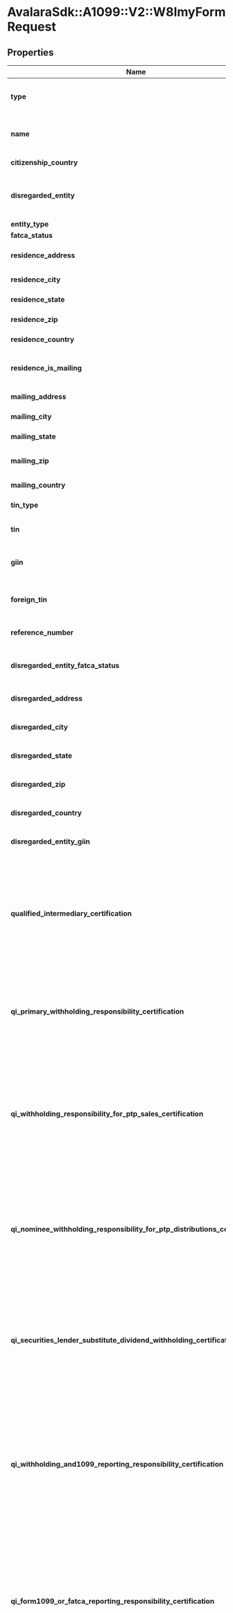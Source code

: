 # AvalaraSdk::A1099::V2::W8ImyFormRequest

## Properties

| Name | Type | Description | Notes |
| ---- | ---- | ----------- | ----- |
| **type** | **String** | The form type (always \&quot;w8imy\&quot; for this model). | [optional][readonly] |
| **name** | **String** | The name of the individual or entity associated with the form. | [optional] |
| **citizenship_country** | **String** | The country of citizenship. | [optional] |
| **disregarded_entity** | **String** | The name of the disregarded entity receiving the payment (if applicable). | [optional] |
| **entity_type** | **String** | The entity type. | [optional] |
| **fatca_status** | **String** | The FATCA status. | [optional] |
| **residence_address** | **String** | The residential address of the individual or entity. | [optional] |
| **residence_city** | **String** | The city of residence. | [optional] |
| **residence_state** | **String** | The state of residence. | [optional] |
| **residence_zip** | **String** | The ZIP code of the residence. | [optional] |
| **residence_country** | **String** | The country of residence. | [optional] |
| **residence_is_mailing** | **Boolean** | Indicates whether the residence address is also the mailing address. | [optional] |
| **mailing_address** | **String** | The mailing address. | [optional] |
| **mailing_city** | **String** | The city of the mailing address. | [optional] |
| **mailing_state** | **String** | The state of the mailing address. | [optional] |
| **mailing_zip** | **String** | The ZIP code of the mailing address. | [optional] |
| **mailing_country** | **String** | The country of the mailing address. | [optional] |
| **tin_type** | **String** | The type of TIN provided. | [optional] |
| **tin** | **String** | The taxpayer identification number (TIN). | [optional] |
| **giin** | **String** | The global intermediary identification number (GIIN). | [optional] |
| **foreign_tin** | **String** | The foreign taxpayer identification number (TIN). | [optional] |
| **reference_number** | **String** | A reference number for the form. | [optional] |
| **disregarded_entity_fatca_status** | **String** | The FATCA status of disregarded entity or branch receiving payment. | [optional] |
| **disregarded_address** | **String** | The address for disregarded entities. | [optional] |
| **disregarded_city** | **String** | The city for disregarded entities. | [optional] |
| **disregarded_state** | **String** | The state for disregarded entities. | [optional] |
| **disregarded_zip** | **String** | The ZIP code for disregarded entities. | [optional] |
| **disregarded_country** | **String** | The country for disregarded entities. | [optional] |
| **disregarded_entity_giin** | **String** | The GIIN for disregarded entities. | [optional] |
| **qualified_intermediary_certification** | **Boolean** | Certifies that the entity is a Qualified Intermediary (QI) acting in accordance with its QI Agreement,  providing required withholding statements and documentation for relevant tax withholding purposes. | [optional] |
| **qi_primary_withholding_responsibility_certification** | **Boolean** | Certifies that the Qualified Intermediary assumes primary withholding responsibility  under chapters 3 and 4 for the specified accounts. | [optional] |
| **qi_withholding_responsibility_for_ptp_sales_certification** | **Boolean** | Certifies that the Qualified Intermediary assumes primary withholding and reporting responsibility under section 1446(f)  for amounts realized from sales of interests in publicly traded partnerships. | [optional] |
| **qi_nominee_withholding_responsibility_for_ptp_distributions_certification** | **Boolean** | Certifies that the Qualified Intermediary assumes primary withholding responsibility as a nominee  under Regulations section 1.1446-4(b)(3) for publicly traded partnership distributions. | [optional] |
| **qi_securities_lender_substitute_dividend_withholding_certification** | **Boolean** | Certifies that the Qualified Intermediary is acting as a qualified securities lender and assumes primary withholding  and reporting responsibilities for U.S. source substitute dividend payments. | [optional] |
| **qi_withholding_and1099_reporting_responsibility_certification** | **Boolean** | Certifies that the Qualified Intermediary assumes primary withholding under chapters 3 and 4, and primary Form 1099 reporting  and backup withholding responsibility for U.S. source interest and substitute interest payments. | [optional] |
| **qi_form1099_or_fatca_reporting_responsibility_certification** | **Boolean** | Certifies that the Qualified Intermediary assumes Form 1099 reporting and backup withholding responsibility,  or FATCA reporting responsibility as a participating or registered deemed-compliant FFI,  for accounts held by specified U.S. persons. | [optional] |
| **qi_opt_out_of_form1099_reporting_certification** | **Boolean** | Certifies that the Qualified Intermediary does not assume primary Form 1099 reporting  and backup withholding responsibility for the accounts associated with this form. | [optional] |
| **qi_withholding_rate_pool_certification** | **Boolean** | Certifies that the Qualified Intermediary meets the requirements for allocating payments  to a chapter 4 withholding rate pool of U.S. payees under Regulations section 1.6049-4(c)(4)(iii). | [optional] |
| **qi_intermediary_or_flow_through_entity_documentation_certification** | **Boolean** | Certifies that the Qualified Intermediary has obtained or will obtain documentation confirming the status of any intermediary  or flow-through entity as a participating FFI, registered deemed-compliant FFI,  or QI for U.S. payees in a chapter 4 withholding rate pool. | [optional] |
| **qualified_derivatives_dealer_certification** | **Boolean** | Certifies that the Qualified Derivatives Dealer (QDD) is approved by the IRS and assumes primary withholding  and reporting responsibilities for payments related to potential section 871(m) transactions. | [optional] |
| **qdd_corporation** | **Boolean** | Indicates QDD classification is Corporation. | [optional] |
| **qdd_partnership** | **Boolean** | Indicates QDD classification is Partnership. | [optional] |
| **qdd_disregarded_entity** | **Boolean** | Indicates QDD classification is Disregarded Entity. | [optional] |
| **nonqualified_intermediary_certification** | **Boolean** | Certifies that the entity is not acting as a Qualified Intermediary  and is not acting for its own account for the accounts covered by this form. | [optional] |
| **nqi_withholding_statement_transmission_certification** | **Boolean** | Certifies that the nonqualified intermediary is submitting this form to transmit withholding certificates  and/or other required documentation along with a withholding statement. | [optional] |
| **nqi_withholding_rate_pool_compliance_certification** | **Boolean** | Certifies that the nonqualified intermediary meets the requirements of Regulations section 1.6049-4(c)(4)(iii)  for U.S. payees included in a withholding rate pool, excluding publicly traded partnership distributions. | [optional] |
| **nqi_qualified_securities_lender_certification** | **Boolean** | Certifies that the nonqualified intermediary is acting as a qualified securities lender (not as a QI)  and assumes primary withholding and reporting responsibilities for U.S. source substitute dividend payments. | [optional] |
| **nqi_alternative_withholding_statement_verification_certification** | **Boolean** | Certifies that the nonqualified intermediary has verified, or will verify,  all information on alternative withholding statements for consistency with account data to determine the correct withholding rate,  as required under sections 1441 or 1471. | [optional] |
| **territory_financial_institution_certification** | **Boolean** | Certifies that the entity is a financial institution (other than an investment entity) that is incorporated  or organized under the laws of a possession of the United States. | [optional] |
| **tfi_treated_as_us_person_certification** | **Boolean** | Certifies that the territory financial institution agrees to be treated as a U.S. person  for chapters 3 and 4 purposes concerning reportable amounts and withholdable payments. | [optional] |
| **tfi_withholding_statement_transmission_certification** | **Boolean** | Certifies that the territory financial institution is transmitting withholding certificates or other required documentation  and has provided or will provide a withholding statement for reportable or withholdable payments. | [optional] |
| **tfi_treated_as_us_person_for_ptp_sales_certification** | **Boolean** | Certifies that the territory financial institution agrees to be treated as a U.S. person  under Regulations section 1.1446(f)-4(a)(2)(i)(B) for amounts realized from sales of publicly traded partnership interests. | [optional] |
| **tfi_nominee_us_person_for_ptp_distributions_certification** | **Boolean** | Certifies that the territory financial institution agrees to be treated as a U.S. person  and as a nominee for purposes of publicly traded partnership distributions under the applicable regulations. | [optional] |
| **tfi_not_nominee_for_ptp_distributions_certification** | **Boolean** | Certifies that the territory financial institution is not acting as a nominee for publicly traded partnership distributions  and is providing withholding statements for those distributions. | [optional] |
| **us_branch_non_effectively_connected_income_certification** | **Boolean** | Certifies that the U.S. branch is receiving reportable or withholdable payments  that are not effectively connected income, PTP distributions, or proceeds from PTP sales. | [optional] |
| **us_branch_agreement_to_be_treated_as_us_person_certification** | **Boolean** | Certifies that the U.S. branch of a foreign bank or insurance company agrees to be treated as a U.S. person  for reportable amounts or withholdable payments under the applicable regulations. | [optional] |
| **us_branch_withholding_statement_and_compliance_certification** | **Boolean** | Certifies that the U.S. branch is transmitting required documentation  and withholding statements for reportable or withholdable payments and is applying the appropriate FATCA regulations. | [optional] |
| **us_branch_acting_as_us_person_for_ptp_sales_certification** | **Boolean** | Certifies that the U.S. branch is acting as a U.S. person  for purposes of amounts realized from sales of publicly traded partnership interests under the applicable regulations. | [optional] |
| **us_branch_nominee_for_ptp_distributions_certification** | **Boolean** | Certifies that the U.S. branch is treated as a U.S. person  and as a nominee for publicly traded partnership distributions under the applicable regulations. | [optional] |
| **us_branch_not_nominee_for_ptp_distributions_certification** | **Boolean** | Certifies that the U.S. branch is not acting as a nominee for publicly traded partnership distributions  and is providing the required withholding statements. | [optional] |
| **withholding_foreign_partnership_or_trust_certification** | **Boolean** | Certifies that the entity is a withholding foreign partnership (WP) or a withholding foreign trust (WT)  that is compliant with the terms of its WP or WT agreement. | [optional] |
| **nonwithholding_foreign_entity_withholding_statement_certification** | **Boolean** | Certifies that the entity is a nonwithholding foreign partnership or trust,  providing the form for non-effectively connected payments and transmitting required withholding documentation for chapters 3 and 4. | [optional] |
| **foreign_entity_partner_in_lower_tier_partnership_certification** | **Boolean** | Certifies that the entity is a foreign partnership or grantor trust acting as a partner in a lower-tier partnership  and is submitting the form for purposes of section 1446(a). | [optional] |
| **foreign_partnership_amount_realized_section1446_f_certification** | **Boolean** | Certifies that the entity is a foreign partnership receiving an amount realized  from the transfer of a partnership interest for purposes of section 1446(f). | [optional] |
| **foreign_partnership_modified_amount_realized_certification** | **Boolean** | Certifies that the foreign partnership is providing a withholding statement for a modified amount realized  from the transfer of a partnership interest, when applicable. | [optional] |
| **foreign_grantor_trust_amount_realized_allocation_certification** | **Boolean** | Certifies that the foreign grantor trust is submitting the form on behalf of each grantor or owner  and providing a withholding statement to allocate the amount realized in accordance with the regulations. | [optional] |
| **alternative_withholding_statement_reliance_certification** | **Boolean** | Certifies that the entity may rely on the information in all associated withholding certificates  under the applicable standards of knowledge in sections 1441 or 1471 when providing an alternative withholding statement. | [optional] |
| **np_ffi_with_exempt_beneficial_owners_certification** | **Boolean** | Certifies that the nonparticipating FFI is transmitting withholding documentation  and providing a statement allocating payment portions to exempt beneficial owners. | [optional] |
| **ffi_sponsoring_entity** | **String** | The name of the entity that sponsors the foreign financial institution (FFI). | [optional] |
| **investment_entity_certification** | **Boolean** | Certifies that the entity is an investment entity, not a QI, WP, or WT, and has an agreement with a sponsoring entity. | [optional] |
| **controlled_foreign_corporation_certification** | **Boolean** | Certifies that the entity is a controlled foreign corporation sponsored by a U.S. financial institution, not a QI, WP, or WT,  and shares a common electronic account system for full transparency. | [optional] |
| **owner_documented_ffi_certification** | **Boolean** | Certifies that the FFI meets all requirements to qualify as an owner-documented FFI, including restrictions on activities,  ownership, and account relationships. | [optional] |
| **owner_documented_ffi_reporting_statement_certification** | **Boolean** | Certifies that the FFI will provide a complete owner reporting statement  and required documentation for each relevant owner or debt holder. | [optional] |
| **owner_documented_ffi_auditor_letter_certification** | **Boolean** | Certifies that the FFI has provided or will provide an auditor’s letter and required owner documentation,  including a reporting statement and Form W-9s, to meet owner-documented FFI requirements under the regulations. | [optional] |
| **compliant_nonregistering_local_bank_certification** | **Boolean** | Certifies that the FFI operates solely as a limited bank or credit union within its country, meets asset thresholds,  and has no foreign operations or affiliations outside its country of organization. | [optional] |
| **compliant_ffi_low_value_accounts_certification** | **Boolean** | Certifies that the FFI is not primarily engaged in investment activities, maintains only low-value accounts,  and has limited total assets within its group. | [optional] |
| **sponsored_closely_held_entity_sponsoring_entity** | **String** | The name of sponsoring entity for a certified deemed-compliant, closely held investment vehicle. | [optional] |
| **sponsored_closely_held_investment_vehicle_certification** | **Boolean** | Certifies that the entity is a sponsored investment entity with 20 or fewer individual owners,  and that all compliance obligations are fulfilled by the sponsoring entity. | [optional] |
| **compliant_limited_life_debt_entity_certification** | **Boolean** | Certifies that the entity qualifies as a limited life debt investment entity based on its formation date, issuance terms,  and compliance with regulatory requirements. | [optional] |
| **investment_entity_no_financial_accounts_certification** | **Boolean** | Certifies that the entity is a financial institution solely because it is an investment entity under regulations  and the entity does not maintain financial accounts. | [optional] |
| **restricted_distributor_certification** | **Boolean** | Certifies that the entity qualifies as a restricted distributor based on its operations, customer base, regulatory compliance,  and financial and geographic limitations. | [optional] |
| **restricted_distributor_agreement_certification** | **Boolean** | Certifies that the entity is, and has been, bound by distribution agreements prohibiting sales of fund interests to  specified U.S. persons and certain non-U.S. entities. | [optional] |
| **restricted_distributor_preexisting_sales_compliance_certification** | **Boolean** | Certifies that the entity complies with distribution restrictions for U.S.-linked investors  and has addressed any preexisting sales in accordance with FATCA regulations. | [optional] |
| **foreign_central_bank_of_issue_certification** | **Boolean** | Certifies that the entity is treated as the beneficial owner of the payment solely  for purposes of chapter 4 under Regulations section 1.1471-6(d)(4). | [optional] |
| **nonreporting_iga_ffi_certification** | **Boolean** | Certifies that the entity meets the requirements to be considered a nonreporting financial institution to an applicable IGA. | [optional] |
| **iga_country** | **String** | The country for the applicable IGA with the United States. | [optional] |
| **iga_model** | **String** | The applicable IGA model. | [optional] |
| **iga_legal_status_treatment** | **String** | Specifies how the applicable IGA is treated under the IGA provisions or Treasury regulations. | [optional] |
| **iga_ffi_trustee_or_sponsor** | **String** | The trustee or sponsor name for the nonreporting IGA FFI. | [optional] |
| **iga_ffi_trustee_is_foreign** | **Boolean** | Indicates whether the trustee for the nonreporting IGA FFI is foreign. | [optional] |
| **treaty_qualified_pension_fund_certification** | **Boolean** | Certifies that the entity is a pension or retirement fund established in a treaty country  and is entitled to treaty benefits on U.S. source income. | [optional] |
| **qualified_retirement_fund_certification** | **Boolean** | Certifies that the entity is a government-regulated retirement fund meeting specific requirements for contributions, tax exemption,  beneficiary limits, and distribution restrictions. | [optional] |
| **narrow_participation_retirement_fund_certification** | **Boolean** | Certifies that the entity is a government-regulated retirement fund with fewer than 50 participants, limited foreign ownership,  and employer sponsorship that is not from investment entities or passive NFFEs. | [optional] |
| **section401_a_equivalent_pension_plan_certification** | **Boolean** | Certifies that the entity is formed under a pension plan meeting section 401(a) requirements, except for being U.S.-trust funded. | [optional] |
| **investment_entity_for_retirement_funds_certification** | **Boolean** | Certifies that the entity is established solely to earn income for the benefit of qualifying retirement funds  or accounts under applicable FATCA regulations or IGAs. | [optional] |
| **exempt_beneficial_owner_sponsored_retirement_fund_certification** | **Boolean** | Certifies that the entity is established and sponsored by a qualifying exempt beneficial owner to provide retirement, disability,  or death benefits to individuals based on services performed for the sponsor. | [optional] |
| **excepted_nonfinancial_group_entity_certification** | **Boolean** | Certifies that the entity is a holding company, treasury center, or captive finance company operating within a nonfinancial group  and not functioning as an investment or financial institution. | [optional] |
| **excepted_nonfinancial_start_up_certification** | **Boolean** | Certifies that the entity is a recently formed startup NFFE investing in a non-financial business  and is not operating as or presenting itself as an investment fund. | [optional] |
| **startup_formation_or_resolution_date** | **Date** | The date the start-up company was formed on (or, in case of new line of business, the date of board resolution approving the  new line of business). | [optional] |
| **excepted_nonfinancial_entity_in_liquidation_or_bankruptcy_certification** | **Boolean** | Certifies that the entity is in liquidation, reorganization, or bankruptcy and intends to operate as a nonfinancial entity,  with supporting documentation available if the process exceeds three years. | [optional] |
| **nonfinancial_entity_filing_date** | **Date** | The filed date for a plan of reorganization, liquidation or bankruptcy. | [optional] |
| **publicly_traded_nffe_certification** | **Boolean** | Certifies that the entity is a foreign corporation that is not a financial institution  and whose stock is regularly traded on an established securities market. | [optional] |
| **publicly_traded_nffe_securities_market** | **String** | The name of the securities market where the corporation&#39;s stock is regularly traded. | [optional] |
| **nffe_affiliate_of_publicly_traded_entity_certification** | **Boolean** | Certifies that the entity is a foreign corporation that is not a financial institution  and is affiliated with a publicly traded entity within the same expanded affiliated group. | [optional] |
| **publicly_traded_entity** | **String** | The name of the affiliated entity whose stock is regularly traded on an established securities market. | [optional] |
| **nffe_affiliate_of_publicly_traded_entity_securities_market** | **String** | The name of the established securities market where the affiliated entity&#39;s stock is traded. | [optional] |
| **excepted_territory_nffe_certification** | **Boolean** | Certifies that the entity is organized in a U.S. possession, is not engaged in financial activities,  and is entirely owned by bona fide residents of that possession. | [optional] |
| **active_nffe_certification** | **Boolean** | Certifies that the entity is a foreign non-financial institution with less than 50% passive income  and less than 50% of its assets producing or held to produce passive income. | [optional] |
| **passive_nffe_certification** | **Boolean** | Certifies that the entity is a foreign non-financial entity that does not qualify for any other NFFE category  and is not a financial institution. | [optional] |
| **sponsored_direct_reporting_nffe_certification** | **Boolean** | Certifies that the entity is a sponsored direct reporting NFFE. | [optional] |
| **direct_reporting_nffe_sponsoring_entity** | **String** | The name of the entity that sponsors the direct reporting NFFE. | [optional] |
| **signer_name** | **String** | The name of the signer. | [optional] |
| **company_id** | **String** | The ID of the associated company. | [optional] |
| **reference_id** | **String** | A reference identifier for the form. | [optional] |
| **email** | **String** | The email address of the individual associated with the form. | [optional] |
| **e_delivery_consented_at** | **Time** | The date when e-delivery was consented. | [optional] |
| **signature** | **String** | The signature of the form. | [optional] |

## Example

```ruby
require 'avalara_sdk'

instance = AvalaraSdk::A1099::V2::W8ImyFormRequest.new(
  type: W4,
  name: null,
  citizenship_country: null,
  disregarded_entity: null,
  entity_type: null,
  fatca_status: null,
  residence_address: null,
  residence_city: null,
  residence_state: null,
  residence_zip: null,
  residence_country: null,
  residence_is_mailing: null,
  mailing_address: null,
  mailing_city: null,
  mailing_state: null,
  mailing_zip: null,
  mailing_country: null,
  tin_type: null,
  tin: null,
  giin: null,
  foreign_tin: null,
  reference_number: null,
  disregarded_entity_fatca_status: null,
  disregarded_address: null,
  disregarded_city: null,
  disregarded_state: null,
  disregarded_zip: null,
  disregarded_country: null,
  disregarded_entity_giin: null,
  qualified_intermediary_certification: null,
  qi_primary_withholding_responsibility_certification: null,
  qi_withholding_responsibility_for_ptp_sales_certification: null,
  qi_nominee_withholding_responsibility_for_ptp_distributions_certification: null,
  qi_securities_lender_substitute_dividend_withholding_certification: null,
  qi_withholding_and1099_reporting_responsibility_certification: null,
  qi_form1099_or_fatca_reporting_responsibility_certification: null,
  qi_opt_out_of_form1099_reporting_certification: null,
  qi_withholding_rate_pool_certification: null,
  qi_intermediary_or_flow_through_entity_documentation_certification: null,
  qualified_derivatives_dealer_certification: null,
  qdd_corporation: null,
  qdd_partnership: null,
  qdd_disregarded_entity: null,
  nonqualified_intermediary_certification: null,
  nqi_withholding_statement_transmission_certification: null,
  nqi_withholding_rate_pool_compliance_certification: null,
  nqi_qualified_securities_lender_certification: null,
  nqi_alternative_withholding_statement_verification_certification: null,
  territory_financial_institution_certification: null,
  tfi_treated_as_us_person_certification: null,
  tfi_withholding_statement_transmission_certification: null,
  tfi_treated_as_us_person_for_ptp_sales_certification: null,
  tfi_nominee_us_person_for_ptp_distributions_certification: null,
  tfi_not_nominee_for_ptp_distributions_certification: null,
  us_branch_non_effectively_connected_income_certification: null,
  us_branch_agreement_to_be_treated_as_us_person_certification: null,
  us_branch_withholding_statement_and_compliance_certification: null,
  us_branch_acting_as_us_person_for_ptp_sales_certification: null,
  us_branch_nominee_for_ptp_distributions_certification: null,
  us_branch_not_nominee_for_ptp_distributions_certification: null,
  withholding_foreign_partnership_or_trust_certification: null,
  nonwithholding_foreign_entity_withholding_statement_certification: null,
  foreign_entity_partner_in_lower_tier_partnership_certification: null,
  foreign_partnership_amount_realized_section1446_f_certification: null,
  foreign_partnership_modified_amount_realized_certification: null,
  foreign_grantor_trust_amount_realized_allocation_certification: null,
  alternative_withholding_statement_reliance_certification: null,
  np_ffi_with_exempt_beneficial_owners_certification: null,
  ffi_sponsoring_entity: null,
  investment_entity_certification: null,
  controlled_foreign_corporation_certification: null,
  owner_documented_ffi_certification: null,
  owner_documented_ffi_reporting_statement_certification: null,
  owner_documented_ffi_auditor_letter_certification: null,
  compliant_nonregistering_local_bank_certification: null,
  compliant_ffi_low_value_accounts_certification: null,
  sponsored_closely_held_entity_sponsoring_entity: null,
  sponsored_closely_held_investment_vehicle_certification: null,
  compliant_limited_life_debt_entity_certification: null,
  investment_entity_no_financial_accounts_certification: null,
  restricted_distributor_certification: null,
  restricted_distributor_agreement_certification: null,
  restricted_distributor_preexisting_sales_compliance_certification: null,
  foreign_central_bank_of_issue_certification: null,
  nonreporting_iga_ffi_certification: null,
  iga_country: null,
  iga_model: null,
  iga_legal_status_treatment: null,
  iga_ffi_trustee_or_sponsor: null,
  iga_ffi_trustee_is_foreign: null,
  treaty_qualified_pension_fund_certification: null,
  qualified_retirement_fund_certification: null,
  narrow_participation_retirement_fund_certification: null,
  section401_a_equivalent_pension_plan_certification: null,
  investment_entity_for_retirement_funds_certification: null,
  exempt_beneficial_owner_sponsored_retirement_fund_certification: null,
  excepted_nonfinancial_group_entity_certification: null,
  excepted_nonfinancial_start_up_certification: null,
  startup_formation_or_resolution_date: null,
  excepted_nonfinancial_entity_in_liquidation_or_bankruptcy_certification: null,
  nonfinancial_entity_filing_date: null,
  publicly_traded_nffe_certification: null,
  publicly_traded_nffe_securities_market: null,
  nffe_affiliate_of_publicly_traded_entity_certification: null,
  publicly_traded_entity: null,
  nffe_affiliate_of_publicly_traded_entity_securities_market: null,
  excepted_territory_nffe_certification: null,
  active_nffe_certification: null,
  passive_nffe_certification: null,
  sponsored_direct_reporting_nffe_certification: null,
  direct_reporting_nffe_sponsoring_entity: null,
  signer_name: null,
  company_id: null,
  reference_id: null,
  email: null,
  e_delivery_consented_at: null,
  signature: null
)
```

